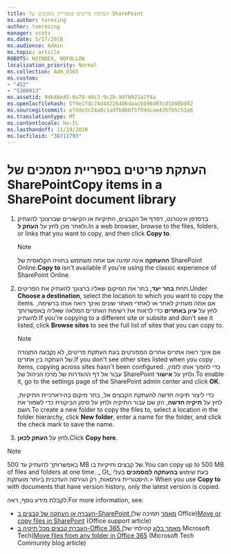 ```yaml
---
title: העתקת פריטים בספריית מסמכים של SharePoint
ms.author: toresing
author: tomresing
manager: scotv
ms.date: 5/17/2018
ms.audience: Admin
ms.topic: article
ROBOTS: NOINDEX, NOFOLLOW
localization_priority: Normal
ms.collection: Adm_O365
ms.custom:
- "452"
- "5300013"
ms.assetid: 94b46e45-0a79-4dc3-9c2b-94fb021a7f4a
ms.openlocfilehash: 5f9e1fdc74d4d2264d6daacbb96d03cd1b98bd82
ms.sourcegitcommit: efdde3c24a0c1adfb8b6f5f59dcae435fb5c53a8
ms.translationtype: MT
ms.contentlocale: he-IL
ms.lasthandoff: 11/19/2019
ms.locfileid: "38711793"
---
```

# <a name="copy-items-in-a-sharepoint-document-library"></a><span data-ttu-id="1c95d-102">העתקת פריטים בספריית מסמכים של SharePoint</span><span class="sxs-lookup"><span data-stu-id="1c95d-102">Copy items in a SharePoint document library</span></span>

1. <span data-ttu-id="1c95d-103">בדפדפן אינטרנט, דפדף אל הקבצים, התיקיות או הקישורים שברצונך להעתיק ולאחר מכן לחץ על **העתק ל**.</span><span class="sxs-lookup"><span data-stu-id="1c95d-103">In a web browser, browse to the files, folders, or links that you want to copy, and then click **Copy to**.</span></span>

    > [!NOTE]
    > <span data-ttu-id="1c95d-104">**ההעתקה** אינה זמינה אם אתה משתמש בחוויה הקלאסית של SharePoint Online.</span><span class="sxs-lookup"><span data-stu-id="1c95d-104">**Copy to** isn't available if you're using the classic experience of SharePoint Online.</span></span>
  
2. <span data-ttu-id="1c95d-105">תחת **בחר יעד**, בחר את המיקום שאליו ברצונך להעתיק את הפריטים.</span><span class="sxs-lookup"><span data-stu-id="1c95d-105">Under **Choose a destination**, select the location to which you want to copy the items.</span></span> <span data-ttu-id="1c95d-106">אם אתה מעתיק לאתר או לאתרי מאתר שונים ואינך רואה אותו ברשימה, לחץ על **עיון באתרים** כדי לראות את רשימת האתרים המלאה שאליה באפשרותך להעתיק.</span><span class="sxs-lookup"><span data-stu-id="1c95d-106">If you're copying to a different site or subsite and don't see it listed, click **Browse sites** to see the full list of sites that you can copy to.</span></span>

    > [!NOTE]
    > <span data-ttu-id="1c95d-107">אם אינך רואה אתרים אחרים המפורטים בעת העתקת פריטים, לא נקבעה התצורה של העתקה בין אתרים.</span><span class="sxs-lookup"><span data-stu-id="1c95d-107">If you don't see other sites listed when you copy items, copying across sites hasn't been configured.</span></span> <span data-ttu-id="1c95d-108">כדי להפוך אותו לזמין, עבור אל דף ההגדרות של מרכז הניהול של SharePoint ולחץ על **אישור**.</span><span class="sxs-lookup"><span data-stu-id="1c95d-108">To enable it, go to the settings page of the SharePoint admin center and click **OK**.</span></span>
  
    <span data-ttu-id="1c95d-109">כדי ליצור תיקיה חדשה להעתקת הקבצים אל, בחר מיקום בהירארכיית התיקיות, לחץ על **תיקיה חדשה**, הזן שם עבור התיקיה ולחץ על סימן הביקורת כדי לשמור את השם.</span><span class="sxs-lookup"><span data-stu-id="1c95d-109">To create a new folder to copy the files to, select a location in the folder hierarchy, click **New folder**, enter a name for the folder, and click the check mark to save the name.</span></span>

3. <span data-ttu-id="1c95d-110">לחץ על **העתק לכאן**.</span><span class="sxs-lookup"><span data-stu-id="1c95d-110">Click **Copy here**.</span></span>

> [!NOTE]
> <span data-ttu-id="1c95d-111">באפשרותך להעתיק עד 500 MB של קבצים ותיקיות בו.</span><span class="sxs-lookup"><span data-stu-id="1c95d-111">You can copy up to 500 MB of files and folders at one time.</span></span> <span data-ttu-id="1c95d-112">_ Gt_ בעת שימוש **בהעתקה למסמכים** בעלי היסטוריית גירסאות, רק הגירסה העדכנית ביותר מועתקת.</span><span class="sxs-lookup"><span data-stu-id="1c95d-112">>  When you use **Copy to** with documents that have version history, only the latest version is copied.</span></span>
  
<span data-ttu-id="1c95d-113">לקבלת מידע נוסף, ראה:</span><span class="sxs-lookup"><span data-stu-id="1c95d-113">For more information, see:</span></span>

 - <span data-ttu-id="1c95d-114">[העברה או העתקה של קבצים ב-SharePoint (מאמר](https://support.office.com/article/move-or-copy-files-in-sharepoint-00e2f483-4df3-46be-a861-1f5f0c1a87bc) תמיכה של Office)</span><span class="sxs-lookup"><span data-stu-id="1c95d-114">[Move or copy files in SharePoint](https://support.office.com/article/move-or-copy-files-in-sharepoint-00e2f483-4df3-46be-a861-1f5f0c1a87bc) (Office support article)</span></span>
 - <span data-ttu-id="1c95d-115">[העברת קבצים מכל תיקיה ב-Office 365 (מאמר בלוג](https://techcommunity.microsoft.com/t5/Microsoft-SharePoint-Blog/Now-move-files-anywhere-in-Office-365-SharePoint-and-OneDrive/ba-p/146973) קהילתי של Microsoft Tech)</span><span class="sxs-lookup"><span data-stu-id="1c95d-115">[Move files from any folder in Office 365](https://techcommunity.microsoft.com/t5/Microsoft-SharePoint-Blog/Now-move-files-anywhere-in-Office-365-SharePoint-and-OneDrive/ba-p/146973) (Microsoft Tech Community blog article)</span></span>   